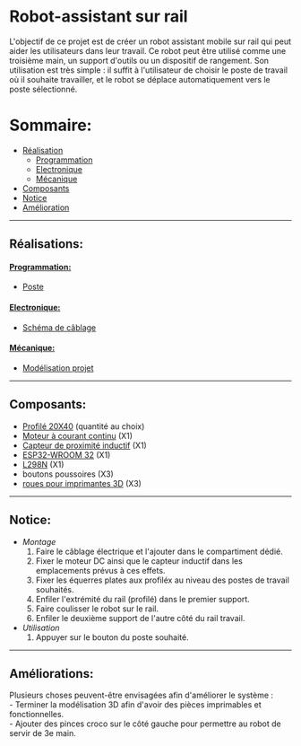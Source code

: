 # **Robot-assistant sur rail**

L'objectif de ce projet est de créer un robot assistant mobile sur rail qui peut aider les utilisateurs dans leur travail. Ce robot peut être utilisé comme une troisième main, un support d'outils ou un dispositif de rangement. Son utilisation est très simple : il suffit à l'utilisateur de choisir le poste de travail où il souhaite travailler, et le robot se déplace automatiquement vers le poste sélectionné.


# **Sommaire:**

- [Réalisation](#réalisation)
    - [Programmation](#programmation)
    - [Electronique](#electronique)
    - [Mécanique](#mécanique)
- [Composants](#composants)
- [Notice](#notice)
- [Amélioration](#amélioration)

---

## **Réalisations:**

#### <u>**Programmation:**</u>

- [Poste](/code/poste.py)


#### <u>**Electronique:**</u>
- [Schéma de câblage](/Electronique/poste.kicad_sch)


#### <u>**Mécanique:**</u>
- [Modélisation projet](/Mod%C3%A9lisation_3D/robot_sur_rail.f3z)

---
## **Composants:**

- [Profilé 20X40](/Datasheet/DS_Profil%C3%A9.pdf) (quantité au choix)
- [Moteur à courant continu](/Datasheet/DS_moteurDC.pdf) (X1)
- [Capteur de proximité inductif](/Datasheet/DS_capteurInductif.pdf) (X1)
- [ESP32-WROOM 32](/Datasheet/DS_ESP32-WROOM32.pdf) (X1)
- [L298N](/Datasheet/DS_L298N.pdf) (X1)
- boutons poussoires (X3)
- [roues pour imprimantes 3D](https://www.amazon.fr/Imprimante-Roulement-Linéaire-Plastique-Roulements/dp/B0BD8XQ4Y4/ref=sr_1_22?keywords=roue+imprimante+3d&qid=1686215897&sr=8-22) (X3)

---
## **Notice:**

- *Montage* <br>
    1. Faire le câblage électrique et l'ajouter dans le compartiment dédié.
    2. Fixer le moteur DC ainsi que le capteur inductif dans les emplacements prévus à ces effets.
    3. Fixer les équerres plates aux profiléx au niveau des postes de travail souhaités. 
    4. Enfiler l'extrémité du rail (profilé) dans le premier support.
    5. Faire coulisser le robot sur le rail.
    6. Enfiler le deuxième support de l'autre côté du rail
       travail.
- *Utilisation*
    1. Appuyer sur le bouton du poste souhaité.

---

## **Améliorations:**

Plusieurs choses peuvent-être envisagées afin d'améliorer le système : <br>
    - Terminer la modélisation 3D afin d'avoir des pièces imprimables et fonctionnelles. <br>
    - Ajouter des pinces croco sur le côté gauche pour permettre au robot de servir de 3e main.
    